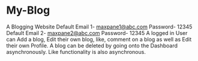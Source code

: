 # My-Blog
A Blogging Website
Default Email 1- maxpane1@abc.com Password- 12345
Default Email 2- maxpane2@abc.com Password- 12345
A logged in User can Add a blog, Edit their own blog, like, comment on a blog as well as Edit their own Profile.
A blog can be deleted by going onto the Dashboard asynchronously.
Like functionality is also asynchronous.
